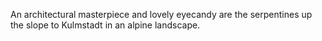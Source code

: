 ---
---

An architectural masterpiece and lovely eyecandy are the serpentines up the slope to Kulmstadt in an alpine landscape.
